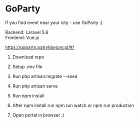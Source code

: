 # GoParty

If you find event near your city - use GoParty :)

Backend: Laravel 5.6 <br/>
Frontend: Vue.js

https://goparty.patrykbejcer.pl/#/

1. Download repo

2. Setup .env file

3. Run php artisan:migrate --seed

4. Run php artisan serve

5. Run npm install

6. After npm install run npm run watch or npm run production

7. Open portal in browser :)

